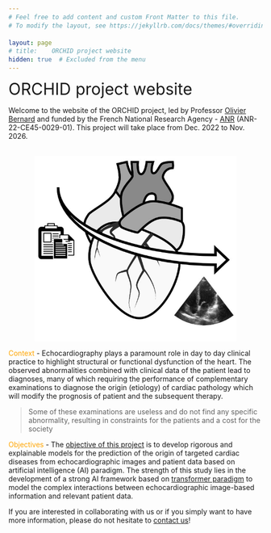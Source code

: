 ```yaml
---
# Feel free to add content and custom Front Matter to this file.
# To modify the layout, see https://jekyllrb.com/docs/themes/#overriding-theme-defaults

layout:	page
# title:	ORCHID project website
hidden:	true  # Excluded from the menu
---
```


<!-- -->

<style>
    li {
        margin-bottom: 0.7rem; /* This will make the lists easier to read. */
    }
    .center 
    {
	display: block;
	margin-left: auto;
	margin-right: auto;	
    }
}
</style>


<font size="6">ORCHID project website</font> <br />

Welcome to the website of the ORCHID project, led by Professor [Olivier Bernard](https://www.creatis.insa-lyon.fr/~bernard/) and funded by the French National Research Agency - [ANR](https://anr.fr/en/) (ANR-22-CE45-0029-01). This project will take place from Dec. 2022 to Nov. 2026.

<br />
<img src="images/ORCHID_illustration.jpg" width="400" class="center" />

<span style="color: orange;">Context</span> - Echocardiography plays a paramount role in day to day clinical practice to highlight structural or functional dysfunction of the heart. The observed abnormalities combined with clinical data of the patient lead to diagnoses, many of which requiring the performance of complementary examinations to diagnose the origin (etiology) of cardiac pathology which will modify the prognosis of patient and the subsequent therapy.
> Some of these examinations are useless and do not find any specific abnormality, resulting in constraints for the patients and a cost for the society


<!-- <span style="color: orange;">Research hypothesis</span> - In this project, we hypothesize that echocardiograms possess a wealth of information that is currently under-exploited and that, combined with relevant patient data, will allow the development of robust and accurate
digital tools for etiological diagnosis. -->

<span style="color: orange;">Objectives</span> - The [objective of this project](https://orchid-anr.github.io/tutorials/2022-08-10-overall-objectives.html) is to develop rigorous and explainable models for the prediction of the origin of targeted cardiac diseases from echocardiographic images and patient data based on artificial intelligence (AI) paradigm. The strength of this study lies in the development of a strong AI framework based on [transformer paradigm](https://orchid-anr.github.io/tutorials/2022-06-20-tutorial-transformer.html) to model the complex interactions between echocardiographic image-based information and relevant patient data.


If you are interested in collaborating with us or if you simply want to have more information, please do not hesitate to [contact us](mailto:olivier.bernard@creatis.insa-lyon.fr)!

<!-- 
<br />
<img src="images/orchid.jpg" width="700" class="center" />
-->

